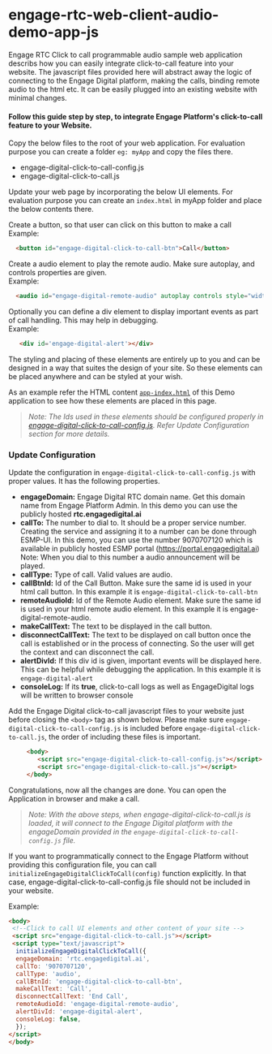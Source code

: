 # engage-rtc-web-client-audio-demo-app-js
Engage RTC Click to call programmable audio sample web application describs how you can easily integrate click-to-call feature into your website.
The javascript files provided here will abstract away the logic of connecting to the Engage Digital platform, making the calls, binding remote audio to the html etc.
It can be easily plugged into an existing website with minimal changes.

#### Follow this guide step by step, to integrate Engage Platform's click-to-call feature to your Website.

Copy the below files to the root of your web application. For evaluation purpose you can create a folder `eg: myApp` and copy the files there.
 - engage-digital-click-to-call-config.js
 - engage-digital-click-to-call.js
  
Update your web page by incorporating the below UI elements. For evaluation purpose you can create an `index.html` in myApp folder and place the below contents there.

Create a button, so that user can click on this button to make a call\
Example:
```html
  <button id="engage-digital-click-to-call-btn">Call</button>
```
Create a audio element to play the remote audio. Make sure autoplay, and controls properties are given.\
Example:
```html
  <audio id="engage-digital-remote-audio" autoplay controls style="width: 300px; height: 225px; background-color: gray;"></audio>
``` 
Optionally you can define a div element to display important events as part of call handling. This may help in debugging.\
Example:
```html
   <div id='engage-digital-alert'></div>
```
The styling and placing of these elements are entirely up to you and can be designed in a way that suites the design of your site.
So these elements can be placed anywhere and can be styled at your wish.

As an example refer the HTML content [`app-index.html`](https://github.com/RSYS-EDP/engage-rtc-click-to-call-programmable-audio-web-app/blob/main/app-index.html) of this Demo application to see how these elements are placed in this page.

>*Note: The Ids used in these elements should be configured properly in [engage-digital-click-to-call-config.js](https://github.com/RSYS-EDP/engage-rtc-click-to-call-programmable-audio-web-app/blob/main/engage-digital-click-to-call-config.js).
Refer Update Configuration section for more details.*

### Update Configuration
Update the configuration in `engage-digital-click-to-call-config.js` with proper values. It has the following properties.

- **engageDomain:** Engage Digital RTC domain name. Get this domain name from Engage Platform Admin. In this demo you can use the publicly hosted **rtc.engagedigital.ai**
- **callTo:** The number to dial to. It should be a proper service number. Creating the service and assigning it to a number can be done through ESMP-UI.
In this demo, you can use the number 9070707120 which is available in publicly hosted ESMP portal (https://portal.engagedigital.ai)
Note: When you dial to this number a audio announcement will be played.
- **callType:** Type of call. Valid values are audio.
- **callBtnId:** Id of the Call Button. Make sure the same id is used in your html call button. In this example it is `engage-digital-click-to-call-btn`
- **remoteAudioId:** Id of the Remote Audio element. Make sure the same id is used in your html remote audio element. In this example it is engage-digital-remote-audio.
- **makeCallText:** The text to be displayed in the call button.
- **disconnectCallText:** The text to be displayed on call button once the call is established or in the process of connecting. So the user will get the context and can disconnect the call.
- **alertDivId:** If this div id is given, important events will be displayed here. This can be helpful while debugging the application. In this example it is `engage-digital-alert`
- **consoleLog:** If its **true**, click-to-call logs as well as EngageDigital logs will be written to browser console

Add the Engage Digital click-to-call javascript files to your website just before closing the `<body>` tag as shown below. Please make sure `engage-digital-click-to-call-config.js` is included before `engage-digital-click-to-call.js`, the order of including these files is important.

```html
     <body>
        <script src="engage-digital-click-to-call-config.js"></script>
        <script src="engage-digital-click-to-call.js"></script>
     </body>
```

Congratulations, now all the changes are done. You can open the Application in browser and make a call.

>*Note: With the above steps, when engage-digital-click-to-call.js is loaded, it will connect to the Engage Digital platform with the engageDomain provided in the `engage-digital-click-to-call-config.js` file.*

If you want to programmatically connect to the Engage Platform without providing this configuration file, you can call `initializeEngageDigitalClickToCall(config)` function explicitly. In that case, engage-digital-click-to-call-config.js file should not be included in your website.

Example:
```html
<body>
 <!--Click to call UI elements and other content of your site -->
 <script src="engage-digital-click-to-call.js"></script>
 <script type="text/javascript">
  initializeEngageDigitalClickToCall({
  engageDomain: 'rtc.engagedigital.ai',
  callTo: '9070707120',
  callType: 'audio',
  callBtnId: 'engage-digital-click-to-call-btn',
  makeCallText: 'Call',
  disconnectCallText: 'End Call',
  remoteAudioId: 'engage-digital-remote-audio',
  alertDivId: 'engage-digital-alert',
  consoleLog: false,
  });
</script>
</body>
```
